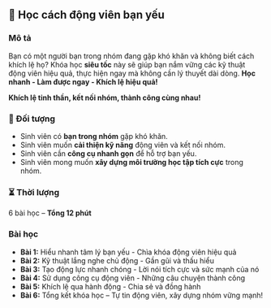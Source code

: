 ## 📌 Học cách động viên bạn yếu

### Mô tả  
Bạn có một người bạn trong nhóm đang gặp khó khăn và không biết cách khích lệ họ? Khóa học **siêu tốc** này sẽ giúp bạn nắm vững các kỹ thuật động viên hiệu quả, thực hiện ngay mà không cần lý thuyết dài dòng. **Học nhanh - Làm được ngay - Khích lệ hiệu quả!**

**Khích lệ tinh thần, kết nối nhóm, thành công cùng nhau!**

### 🎯 Đối tượng  
- Sinh viên có **bạn trong nhóm** gặp khó khăn.
- Sinh viên muốn **cải thiện kỹ năng** động viên và kết nối nhóm.
- Sinh viên cần **công cụ nhanh gọn** để hỗ trợ bạn yếu.
- Sinh viên mong muốn **xây dựng môi trường học tập tích cực** trong nhóm.

### ⏳ Thời lượng  
6 bài học – **Tổng 12 phút**

### Bài học  
- **Bài 1:** Hiểu nhanh tâm lý bạn yếu - Chìa khóa động viên hiệu quả  
- **Bài 2:** Kỹ thuật lắng nghe chủ động - Gần gũi và thấu hiểu  
- **Bài 3:** Tạo động lực nhanh chóng - Lời nói tích cực và sức mạnh của nó  
- **Bài 4:** Sử dụng công cụ động viên - Những câu chuyện thành công  
- **Bài 5:** Khích lệ qua hành động - Chia sẻ và đồng hành  
- **Bài 6:** Tổng kết khóa học – Tự tin động viên, xây dựng nhóm vững mạnh!